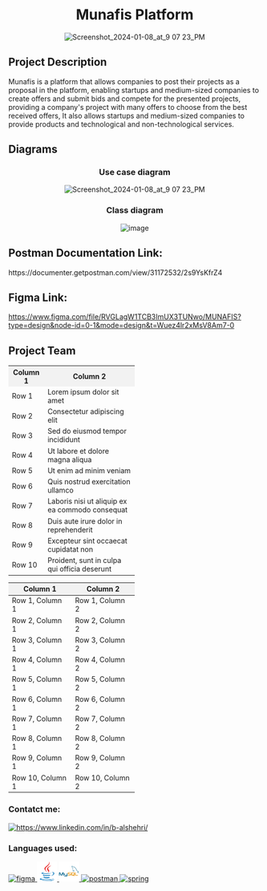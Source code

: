 <h1 align="center">Munafis Platform</h1>
<div align="center"> 
<img  width="412" alt="Screenshot_2024-01-08_at_9 07 23_PM" src="https://github.com/vk1ll3r/Munafis-Platform/assets/148685831/a83e95dc-eebd-453c-a171-cacd57a48f46">
</div>
  
<h2 align="left">Project Description</h2>
Munafis is a platform that allows companies to post their projects as a proposal in the platform, enabling startups and medium-sized companies to create offers and submit bids and compete for the presented projects, providing a company's project with many offers to choose from the best received offers, It also allows startups and medium-sized companies to provide products and technological and non-technological services. 


<h2 align="left">Diagrams</h2>
<div align="center"> 
<h3 align="center">Use case diagram</h3>
<img  width="412" alt="Screenshot_2024-01-08_at_9 07 23_PM" src="https://github.com/vk1ll3r/Munafis-Platform/assets/148685831/87261bd1-6d40-4b86-8db5-05804db8e88d">
</div>


<div align="center"> 
<h3 align="center">Class diagram</h3>
<img width="557" alt="image" src="https://github.com/vk1ll3r/Munafis-Platform/assets/148685831/d1f03f3f-41a8-411e-9961-9d77e1932941">
</div>



<h2 align="left">Postman Documentation Link:</h2>
https://documenter.getpostman.com/view/31172532/2s9YsKfrZ4





<h2 align="left">Figma Link:</h2>

https://www.figma.com/file/RVGLagW1TCB3ImUX3TUNwo/MUNAFIS?type=design&node-id=0-1&mode=design&t=Wuez4lr2xMsV8Am7-0


<h2 align="left">Project Team</h2>


<!DOCTYPE html>
<html>
<head>
  <style>
    table {
      width: 50%;
      border-collapse: collapse;
    }

    th, td {
      padding: 8px;
      text-align: left;
      border-bottom: 1px solid #ddd;
    }

    th {
      background-color: #f2f2f2;
    }
  </style>
</head>
<body>

<table>
  <tr>
    <th>Column 1</th>
    <th>Column 2</th>
  </tr>
  <tr>
    <td>Row 1</td>
    <td>Lorem ipsum dolor sit amet</td>
  </tr>
  <tr>
    <td>Row 2</td>
    <td>Consectetur adipiscing elit</td>
  </tr>
  <tr>
    <td>Row 3</td>
    <td>Sed do eiusmod tempor incididunt</td>
  </tr>
  <tr>
    <td>Row 4</td>
    <td>Ut labore et dolore magna aliqua</td>
  </tr>
  <tr>
    <td>Row 5</td>
    <td>Ut enim ad minim veniam</td>
  </tr>
  <tr>
    <td>Row 6</td>
    <td>Quis nostrud exercitation ullamco</td>
  </tr>
  <tr>
    <td>Row 7</td>
    <td>Laboris nisi ut aliquip ex ea commodo consequat</td>
  </tr>
  <tr>
    <td>Row 8</td>
    <td>Duis aute irure dolor in reprehenderit</td>
  </tr>
  <tr>
    <td>Row 9</td>
    <td>Excepteur sint occaecat cupidatat non</td>
  </tr>
  <tr>
    <td>Row 10</td>
    <td>Proident, sunt in culpa qui officia deserunt</td>
  </tr>
</table>

</body>
</html>


  <table align = "center">
    <thead>
      <tr>
        <th>Column 1</th>
        <th>Column 2</th>
      </tr>
    </thead>
    <tbody>
      <tr>
        <td>Row 1, Column 1</td>
        <td>Row 1, Column 2</td>
      </tr>
      <tr>
        <td>Row 2, Column 1</td>
        <td>Row 2, Column 2</td>
      </tr>
      <tr>
        <td>Row 3, Column 1</td>
        <td>Row 3, Column 2</td>
      </tr>
      <tr>
        <td>Row 4, Column 1</td>
        <td>Row 4, Column 2</td>
      </tr>
      <tr>
        <td>Row 5, Column 1</td>
        <td>Row 5, Column 2</td>
      </tr>
      <tr>
        <td>Row 6, Column 1</td>
        <td>Row 6, Column 2</td>
      </tr>
      <tr>
        <td>Row 7, Column 1</td>
        <td>Row 7, Column 2</td>
      </tr>
      <tr>
        <td>Row 8, Column 1</td>
        <td>Row 8, Column 2</td>
      </tr>
      <tr>
        <td>Row 9, Column 1</td>
        <td>Row 9, Column 2</td>
      </tr>
      <tr>
        <td>Row 10, Column 1</td>
        <td>Row 10, Column 2</td>
      </tr>
    </tbody>
  </table>



<h3 align="left">Contatct me:</h3>
<p align="left">
<a href="https://www.linkedin.com/in/b-alshehri/" target="blank"><img align="center" src="https://raw.githubusercontent.com/rahuldkjain/github-profile-readme-generator/master/src/images/icons/Social/linked-in-alt.svg" alt="https://www.linkedin.com/in/b-alshehri/" height="30" width="40" /></a>
</p>
  
<h3 align="left">Languages used:</h3>
<p align="left"> <a href="https://www.figma.com/" target="_blank" rel="noreferrer"> <img src="https://www.vectorlogo.zone/logos/figma/figma-icon.svg" alt="figma" width="40" height="40"/> </a> <a href="https://www.java.com" target="_blank" rel="noreferrer"> <img src="https://raw.githubusercontent.com/devicons/devicon/master/icons/java/java-original.svg" alt="java" width="40" height="40"/> </a> <a href="https://www.mysql.com/" target="_blank" rel="noreferrer"> <img src="https://raw.githubusercontent.com/devicons/devicon/master/icons/mysql/mysql-original-wordmark.svg" alt="mysql" width="40" height="40"/> </a> <a href="https://postman.com" target="_blank" rel="noreferrer"> <img src="https://www.vectorlogo.zone/logos/getpostman/getpostman-icon.svg" alt="postman" width="40" height="40"/> </a> <a href="https://spring.io/" target="_blank" rel="noreferrer"> <img src="https://www.vectorlogo.zone/logos/springio/springio-icon.svg" alt="spring" width="40" height="40"/> </a> </p>
